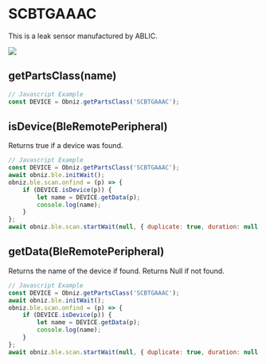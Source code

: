 # SCBTGAAAC

This is a leak sensor manufactured by ABLIC.

![](image.jpg)


## getPartsClass(name)

```javascript
// Javascript Example
const DEVICE = Obniz.getPartsClass('SCBTGAAAC');
```

## isDevice(BleRemotePeripheral)

Returns true if a device was found.

```javascript
// Javascript Example
const DEVICE = Obniz.getPartsClass('SCBTGAAAC');
await obniz.ble.initWait();
obniz.ble.scan.onfind = (p) => {
    if (DEVICE.isDevice(p)) {
        let name = DEVICE.getData(p);
        console.log(name);
    }
};
await obniz.ble.scan.startWait(null, { duplicate: true, duration: null });
```

## getData(BleRemotePeripheral)

Returns the name of the device if found. Returns Null if not found.

```javascript
// Javascript Example
const DEVICE = Obniz.getPartsClass('SCBTGAAAC');
await obniz.ble.initWait();
obniz.ble.scan.onfind = (p) => {
    if (DEVICE.isDevice(p)) {
        let name = DEVICE.getData(p);
        console.log(name);
    }
};
await obniz.ble.scan.startWait(null, { duplicate: true, duration: null });
```
